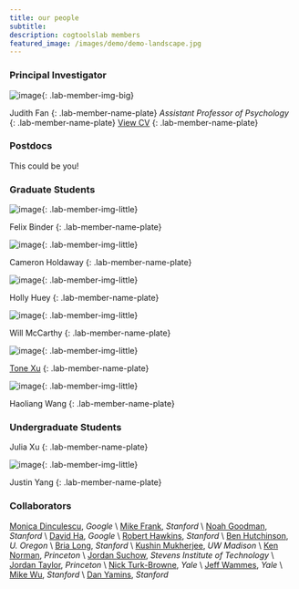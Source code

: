 ```yaml
---
title: our people
subtitle: 
description: cogtoolslab members
featured_image: /images/demo/demo-landscape.jpg
---
```


### Principal Investigator

![image]({{site.baseurl}}/images/people/FanJE_photo.jpg){: .lab-member-img-big}

Judith Fan
{: .lab-member-name-plate}
_Assistant Professor of Psychology_
{: .lab-member-name-plate}
<a href="{{site.url}}cv/FanJudith_CV.pdf" target="_blank" rel="noopener noreferrer">View CV</a>
{: .lab-member-name-plate}

### Postdocs

This could be you!

### Graduate Students

![image]({{site.baseurl}}/images/people/BinderF_photo.png){: .lab-member-img-little}

Felix Binder
{: .lab-member-name-plate}

![image]({{site.baseurl}}/images/people/HoldawayC_photo.jpg){: .lab-member-img-little}

Cameron Holdaway
{: .lab-member-name-plate}

![image]({{site.baseurl}}/images/people/HueyH_photo.png){: .lab-member-img-little}

Holly Huey
{: .lab-member-name-plate}

![image]({{site.baseurl}}/images/people/McCarthyW_photo.jpg){: .lab-member-img-little}

Will McCarthy
{: .lab-member-name-plate}

![image]({{site.baseurl}}/images/people/XuT_photo.png){: .lab-member-img-little}

[Tone Xu](http://acsweb.ucsd.edu/~xix138/)
{: .lab-member-name-plate}

![image]({{site.baseurl}}/images/people/WangH_photo.jpg){: .lab-member-img-little}

Haoliang Wang
{: .lab-member-name-plate}

<!-- ### Research Staff -->

<!-- ![image]({{site.baseurl}}/images/people/YangY_photo.png){: .lab-member-img-little}

Yi Yang
{: .lab-member-name-plate} -->

### Undergraduate Students

Julia Xu
{: .lab-member-name-plate}

![image]({{site.baseurl}}/images/people/YangJ_photo.jpg){: .lab-member-img-little}

Justin Yang
{: .lab-member-name-plate}

### Collaborators

<!-- [Mike Frank](https://web.stanford.edu/~mcfrank/) -->

[Monica Dinculescu](https://meowni.ca/), _Google_ \\
[Mike Frank](https://web.stanford.edu/~mcfrank/), _Stanford_ \\
[Noah Goodman](https://cocolab.stanford.edu/), _Stanford_ \\
[David Ha](http://otoro.net/), _Google_ \\
[Robert Hawkins](https://rxdhawkins.com/), _Stanford_ \\
[Ben Hutchinson](https://hulacon.uoregon.edu/), _U. Oregon_ \\
[Bria Long](https://www.brialong.com/), _Stanford_ \\
[Kushin Mukherjee](https://kushinm.github.io/), _UW Madison_ \\
[Ken Norman](https://compmem.princeton.edu/), _Princeton_ \\
[Jordan Suchow](https://suchow.io/), _Stevens Institute of Technology_ \\
[Jordan Taylor](http://ipalab.princeton.edu/), _Princeton_ \\
[Nick Turk-Browne](https://ntblab.yale.edu/), _Yale_ \\
[Jeff Wammes](https://ntblab.yale.edu/jeffrey-wammes/), _Yale_ \\
​[Mike Wu](https://www.mikehwu.com/), _Stanford_ \\
[Dan Yamins](http://neuroailab.stanford.edu/), _Stanford_


